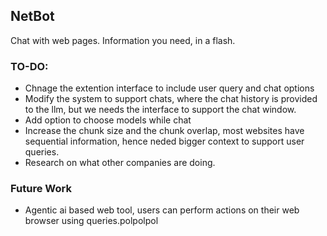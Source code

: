 ## NetBot
Chat with web pages. Information you need, in a flash.

### TO-DO:
- Chnage the extention interface to include user query and chat options
- Modify the system to support chats, where the chat history is provided to the llm, but we needs the interface to support the chat window.
- Add option to choose models while chat
- Increase the chunk size and the chunk overlap, most websites have sequential information, hence neded bigger context to support user queries.
- Research on what other companies are doing. 

### Future Work
- Agentic ai based web tool, users can perform actions on their web browser using queries.polpolpol